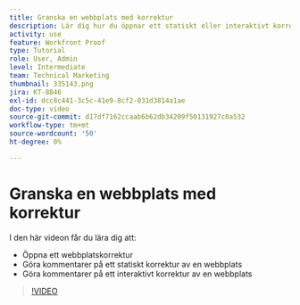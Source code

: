 ```yaml
---
title: Granska en webbplats med korrektur
description: Lär dig hur du öppnar ett statiskt eller interaktivt korrektur av en webbplats i  [!DNL &#x200B; Workfront]  och gör kommentarer.
activity: use
feature: Workfront Proof
type: Tutorial
role: User, Admin
level: Intermediate
team: Technical Marketing
thumbnail: 335143.png
jira: KT-8846
exl-id: dcc8c441-3c5c-41e9-8cf2-031d3814a1ae
doc-type: video
source-git-commit: d17df7162ccaab6b62db34209f50131927c0a532
workflow-type: tm+mt
source-wordcount: '50'
ht-degree: 0%

---
```


# Granska en webbplats med korrektur

I den här videon får du lära dig att:

* Öppna ett webbplatskorrektur
* Göra kommentarer på ett statiskt korrektur av en webbplats
* Göra kommentarer på ett interaktivt korrektur av en webbplats

>[!VIDEO](https://video.tv.adobe.com/v/335143/?quality=12&learn=on&enablevpops)

<!--
## Learn more
* Review an interactive proof
* Review a static proof
-->
